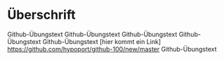 # Überschrift
Github-Übungstext
Github-Übungstext
Github-Übungstext
Github-Übungstext
Github-Übungstext
[hier kommt ein Link] https://github.com/hypoport/github-100/new/master
Github-Übungstext
